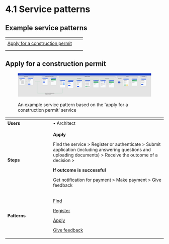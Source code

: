 # 4.1 Service patterns

## Example service patterns

<table data-view="cards"><thead><tr><th></th><th></th><th></th></tr></thead><tbody><tr><td><a href="4.1-service-patterns.md#apply-for-a-construction-permit">Apply for a construction permit</a></td><td></td><td></td></tr><tr><td></td><td></td><td></td></tr><tr><td></td><td></td><td></td></tr></tbody></table>

## Apply for a construction permit

<figure><img src="../../.gitbook/assets/spaces_39QVhd0jD6S29Isr7KGF_uploads_git-blob-e12648467d74e166eeb176bca7cb316e45f882bd_Choosing your patterns (2).png" alt=""><figcaption><p>An example service pattern based on the 'apply for a construction permit' service</p></figcaption></figure>

<table data-header-hidden><thead><tr><th width="131"></th><th></th></tr></thead><tbody><tr><td><strong>Users</strong></td><td>• Architect</td></tr><tr><td><strong>Steps</strong></td><td><p><strong>Apply</strong></p><p>Find the service > Register or authenticate > Submit application (including answering questions and uploading documents) > Receive the outcome of a decision ></p><p><strong>If outcome is successful</strong></p><p>Get notification for payment > Make payment > Give feedback</p></td></tr><tr><td><strong>Patterns</strong></td><td><p><a href="5-user-flows/6.4-find-a-service.md">Find</a></p><p><a href="5-user-flows/6.1-register.md">Register</a></p><p><a href="5-user-flows/6.6-make-an-application.md">Apply</a></p><p><a href="5-user-flows/6.3-asking-users-for-feedback.md">Give feedback</a></p></td></tr></tbody></table>
